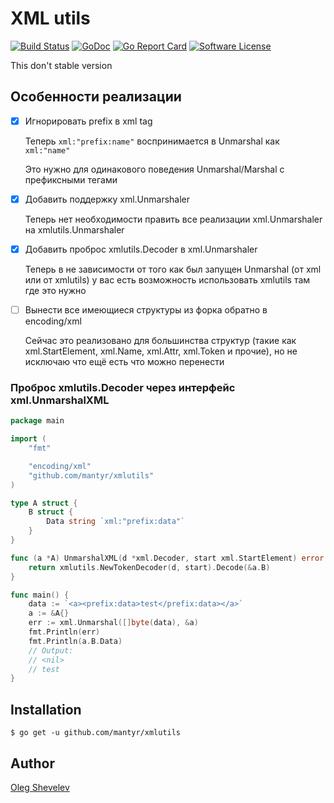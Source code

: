 # XML utils

[![Build Status](https://travis-ci.org/mantyr/xmlutils.svg?branch=master)](https://travis-ci.org/mantyr/xmlutils)
[![GoDoc](https://godoc.org/github.com/mantyr/xmlutils?status.png)](http://godoc.org/github.com/mantyr/xmlutils)
[![Go Report Card](https://goreportcard.com/badge/github.com/mantyr/xmlutils?v=4)][goreport]
[![Software License](https://img.shields.io/badge/license-MIT-brightgreen.svg)](LICENSE.md)

This don't stable version

## Особенности реализации

- [x] Игнорировать prefix в xml tag

   Теперь `xml:"prefix:name"` воспринимается в Unmarshal как `xml:"name"`

   Это нужно для одинакового поведения Unmarshal/Marshal с префиксными тегами

- [x] Добавить поддержку xml.Unmarshaler

   Теперь нет необходимости править все реализации xml.Unmarshaler на xmlutils.Unmarshaler

- [x] Добавить проброс xmlutils.Decoder в xml.Unmarshaler

   Теперь в не зависимости от того как был запущен Unmarshal (от xml или от xmlutils) у вас есть возможность использовать xmlutils там где это нужно

- [ ] Вынести все имеющиеся структуры из форка обратно в encoding/xml

   Сейчас это реализовано для большинства структур (такие как xml.StartElement, xml.Name, xml.Attr, xml.Token и прочие), но не исключаю что ещё есть что можно перенести

### Проброс xmlutils.Decoder через интерфейс xml.UnmarshalXML
```GO
package main

import (
	"fmt"

	"encoding/xml"
	"github.com/mantyr/xmlutils"
)

type A struct {
	B struct {
		Data string `xml:"prefix:data"`
	}
}

func (a *A) UnmarshalXML(d *xml.Decoder, start xml.StartElement) error {
	return xmlutils.NewTokenDecoder(d, start).Decode(&a.B)
}

func main() {
	data := `<a><prefix:data>test</prefix:data></a>`
	a := &A{}
	err := xml.Unmarshal([]byte(data), &a)
	fmt.Println(err)
	fmt.Println(a.B.Data)
	// Output:
	// <nil>
	// test
}
```

## Installation

    $ go get -u github.com/mantyr/xmlutils

## Author

[Oleg Shevelev][mantyr]

[mantyr]: https://github.com/mantyr

[build_status]: https://travis-ci.org/mantyr/xmlutils
[godoc]:        http://godoc.org/github.com/mantyr/xmlutils
[goreport]:     https://goreportcard.com/report/github.com/mantyr/xmlutils
